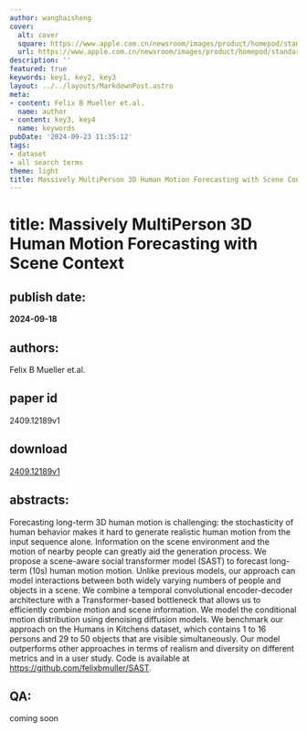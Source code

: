 ```yaml
---
author: wanghaisheng
cover:
  alt: cover
  square: https://www.apple.com.cn/newsroom/images/product/homepod/standard/Apple-HomePod-hero-230118_big.jpg.large_2x.jpg
  url: https://www.apple.com.cn/newsroom/images/product/homepod/standard/Apple-HomePod-hero-230118_big.jpg.large_2x.jpg
description: ''
featured: true
keywords: key1, key2, key3
layout: ../../layouts/MarkdownPost.astro
meta:
- content: Felix B Mueller et.al.
  name: author
- content: key3, key4
  name: keywords
pubDate: '2024-09-23 11:35:12'
tags:
- dataset
- all search terms
theme: light
title: Massively MultiPerson 3D Human Motion Forecasting with Scene Context
---
```


# title: Massively MultiPerson 3D Human Motion Forecasting with Scene Context 
## publish date: 
**2024-09-18** 
## authors: 
  Felix B Mueller et.al. 
## paper id
2409.12189v1
## download
[2409.12189v1](http://arxiv.org/abs/2409.12189v1)
## abstracts:
Forecasting long-term 3D human motion is challenging: the stochasticity of human behavior makes it hard to generate realistic human motion from the input sequence alone. Information on the scene environment and the motion of nearby people can greatly aid the generation process. We propose a scene-aware social transformer model (SAST) to forecast long-term (10s) human motion motion. Unlike previous models, our approach can model interactions between both widely varying numbers of people and objects in a scene. We combine a temporal convolutional encoder-decoder architecture with a Transformer-based bottleneck that allows us to efficiently combine motion and scene information. We model the conditional motion distribution using denoising diffusion models. We benchmark our approach on the Humans in Kitchens dataset, which contains 1 to 16 persons and 29 to 50 objects that are visible simultaneously. Our model outperforms other approaches in terms of realism and diversity on different metrics and in a user study. Code is available at https://github.com/felixbmuller/SAST.
## QA:
coming soon
